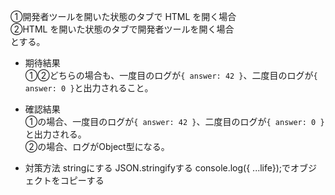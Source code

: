 ①開発者ツールを開いた状態のタブで HTML を開く場合  
②HTML を開いた状態のタブで開発者ツールを開く場合  
とする。

- 期待結果  
  ①②どちらの場合も、一度目のログが`{ answer: 42 }`、二度目のログが`{ answer: 0 }`と出力されること。

- 確認結果  
  ①の場合、一度目のログが`{ answer: 42 }`、二度目のログが`{ answer: 0 }`と出力される。  
  ②の場合、ログがObject型になる。

- 対策方法
  stringにする
  JSON.stringifyする
  console.log({ ...life});でオブジェクトをコピーする